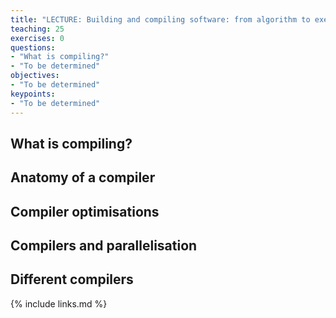 ```yaml
---
title: "LECTURE: Building and compiling software: from algorithm to executable"
teaching: 25
exercises: 0
questions:
- "What is compiling?"
- "To be determined"
objectives:
- "To be determined"
keypoints:
- "To be determined"
---
```


## What is compiling?

## Anatomy of a compiler

## Compiler optimisations

## Compilers and parallelisation

## Different compilers

{% include links.md %}

